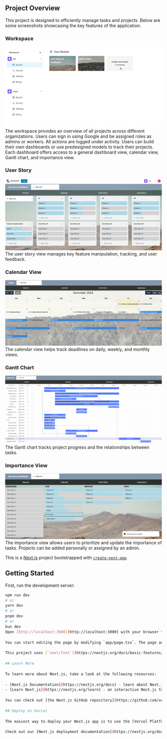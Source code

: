 ## Project Overview

This project is designed to efficiently manage tasks and projects. Below are some screenshots showcasing the key features of the application:

### Workspace
![Workspace](public/photo/workspace.png)
The workspace provides an overview of all projects across different organizations. Users can sign in using Google and be assigned roles as admins or workers. All actions are logged under activity. Users can build their own dashboards or use predesigned models to track their projects. Each dashboard offers access to a general dashboard view, calendar view, Gantt chart, and importance view.

### User Story
![User Story](public/photo/User%20Story%20.png)
The user story view manages key feature manipulation, tracking, and user feedback.

### Calendar View
![Calendar View](public/photo/calendar.png)
The calendar view helps track deadlines on daily, weekly, and monthly views.

### Gantt Chart
![Gantt Chart](public/photo/gantt%20chart.png)
The Gantt chart tracks project progress and the relationships between tasks.

### Importance View
![Importance View](public/photo/importance.png)
The importance view allows users to prioritize and update the importance of tasks. Projects can be added personally or assigned by an admin.

This is a [Next.js](https://nextjs.org/) project bootstrapped with [`create-next-app`](https://github.com/vercel/next.js/tree/canary/packages/create-next-app).

## Getting Started

First, run the development server:

```bash
npm run dev
# or
yarn dev
# or
pnpm dev
# or
bun dev
Open [http://localhost:3000](http://localhost:3000) with your browser to see the result.

You can start editing the page by modifying `app/page.tsx`. The page auto-updates as you edit the file.

This project uses [`next/font`](https://nextjs.org/docs/basic-features/font-optimization) to automatically optimize and load Inter, a custom Google Font.

## Learn More

To learn more about Next.js, take a look at the following resources:

- [Next.js Documentation](https://nextjs.org/docs) - learn about Next.js features and API.
- [Learn Next.js](https://nextjs.org/learn) - an interactive Next.js tutorial.

You can check out [the Next.js GitHub repository](https://github.com/vercel/next.js/) - your feedback and contributions are welcome!

## Deploy on Vercel

The easiest way to deploy your Next.js app is to use the [Vercel Platform](https://vercel.com/new?utm_medium=default-template&filter=next.js&utm_source=create-next-app&utm_campaign=create-next-app-readme) from the creators of Next.js.

Check out our [Next.js deployment documentation](https://nextjs.org/docs/deployment) for more details.
